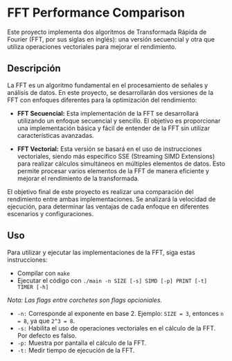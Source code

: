 # FFT Performance Comparison
Este proyecto implementa dos algoritmos de Transformada Rápida de Fourier (FFT, por sus siglas en inglés): una versión secuencial y otra que utiliza operaciones vectoriales para mejorar el rendimiento.

## Descripción
La FFT es un algoritmo fundamental en el procesamiento de señales y análisis de datos. En este proyecto, se desarrollarán dos versiones de la FFT con enfoques diferentes para la optimización del rendimiento:

- **FFT Secuencial:** Esta implementación de la FFT se desarrollará utilizando un enfoque secuencial y sencillo. El objetivo es proporcionar una implementación básica y fácil de entender de la FFT sin utilizar características avanzadas.

- **FFT Vectorial:** Esta versión se basará en el uso de instrucciones vectoriales, siendo más específico SSE (Streaming SIMD Extensions) para realizar cálculos simultáneos en múltiples elementos de datos. Esto permite procesar varios elementos de la FFT de manera eficiente y mejorar el rendimiento de la transformada.

El objetivo final de este proyecto es realizar una comparación del rendimiento entre ambas implementaciones. Se analizará la velocidad de ejecución, para determinar las ventajas de cada enfoque en diferentes escenarios y configuraciones.

## Uso
Para utilizar y ejecutar las implementaciones de la FFT, siga estas instrucciones:

- Compilar con `make`
- Ejecutar el código con `./main -n SIZE [-s] SIMD [-p] PRINT [-t] TIMER [-h]`

*Nota: Las flags entre corchetes son flags opcioniales.*

- `-n:` Corresponde al exponente en base 2. Ejemplo: `SIZE = 3`, entonces `n = 8`, ya que `2^3 = 8`.
- `-s:` Habilita el uso de operaciones vectoriales en el cálculo de la FFT. Por defecto es falso.
- `-p:` Muestra por pantalla el cálculo de la FFT.
- `-t:` Medir tiempo de ejecución de la FFT.
